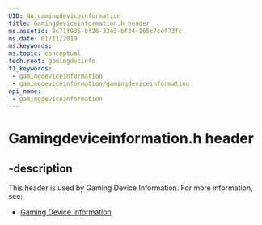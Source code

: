 ```yaml
---
UID: NA:gamingdeviceinformation
title: Gamingdeviceinformation.h header
ms.assetid: 8c71f935-bf26-32e3-bf34-165c7cef73fc
ms.date: 01/11/2019
ms.keywords: 
ms.topic: conceptual
tech.root: gamingdvcinfo
f1_keywords:
 - gamingdeviceinformation
 - gamingdeviceinformation/gamingdeviceinformation
api_name:
 - gamingdeviceinformation
---
```


# Gamingdeviceinformation.h header


## -description

This header is used by Gaming Device Information. For more information, see:

- [Gaming Device Information](../_gamingdvcinfo/index.md)

